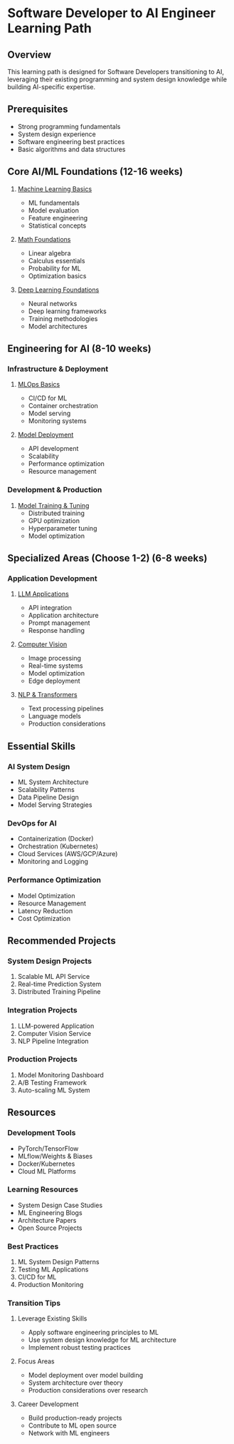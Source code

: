 # Software Developer to AI Engineer Learning Path

## Overview
This learning path is designed for Software Developers transitioning to AI, leveraging their existing programming and system design knowledge while building AI-specific expertise.

## Prerequisites
- Strong programming fundamentals
- System design experience
- Software engineering best practices
- Basic algorithms and data structures

## Core AI/ML Foundations (12-16 weeks)
1. [Machine Learning Basics](../modules/machine-learning-basics/README.md)
    - ML fundamentals
    - Model evaluation
    - Feature engineering
    - Statistical concepts

2. [Math Foundations](../modules/math-foundations/README.md)
    - Linear algebra
    - Calculus essentials
    - Probability for ML
    - Optimization basics

3. [Deep Learning Foundations](../modules/deep-learning-foundations/README.md)
    - Neural networks
    - Deep learning frameworks
    - Training methodologies
    - Model architectures

## Engineering for AI (8-10 weeks)

### Infrastructure & Deployment
1. [MLOps Basics](../modules/mlops-basics/README.md)
    - CI/CD for ML
    - Container orchestration
    - Model serving
    - Monitoring systems

2. [Model Deployment](../modules/model-deployment/README.md)
    - API development
    - Scalability
    - Performance optimization
    - Resource management

### Development & Production
1. [Model Training & Tuning](../modules/model-training-tuning/README.md)
    - Distributed training
    - GPU optimization
    - Hyperparameter tuning
    - Model optimization

## Specialized Areas (Choose 1-2) (6-8 weeks)

### Application Development
1. [LLM Applications](../modules/llm-applications/README.md)
    - API integration
    - Application architecture
    - Prompt management
    - Response handling

2. [Computer Vision](../modules/computer-vision/README.md)
    - Image processing
    - Real-time systems
    - Model optimization
    - Edge deployment

3. [NLP & Transformers](../modules/nlp-transformers/README.md)
    - Text processing pipelines
    - Language models
    - Production considerations

## Essential Skills

### AI System Design
- ML System Architecture
- Scalability Patterns
- Data Pipeline Design
- Model Serving Strategies

### DevOps for AI
- Containerization (Docker)
- Orchestration (Kubernetes)
- Cloud Services (AWS/GCP/Azure)
- Monitoring and Logging

### Performance Optimization
- Model Optimization
- Resource Management
- Latency Reduction
- Cost Optimization

## Recommended Projects

### System Design Projects
1. Scalable ML API Service
2. Real-time Prediction System
3. Distributed Training Pipeline

### Integration Projects
1. LLM-powered Application
2. Computer Vision Service
3. NLP Pipeline Integration

### Production Projects
1. Model Monitoring Dashboard
2. A/B Testing Framework
3. Auto-scaling ML System

## Resources

### Development Tools
- PyTorch/TensorFlow
- MLflow/Weights & Biases
- Docker/Kubernetes
- Cloud ML Platforms

### Learning Resources
- System Design Case Studies
- ML Engineering Blogs
- Architecture Papers
- Open Source Projects

### Best Practices
1. ML System Design Patterns
2. Testing ML Applications
3. CI/CD for ML
4. Production Monitoring

### Transition Tips
1. Leverage Existing Skills
    - Apply software engineering principles to ML
    - Use system design knowledge for ML architecture
    - Implement robust testing practices

2. Focus Areas
    - Model deployment over model building
    - System architecture over theory
    - Production considerations over research

3. Career Development
    - Build production-ready projects
    - Contribute to ML open source
    - Network with ML engineers